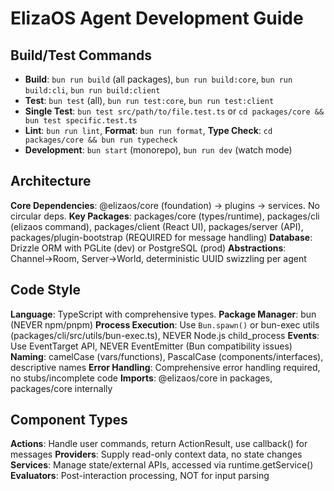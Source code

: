 # ElizaOS Agent Development Guide

## Build/Test Commands
- **Build**: `bun run build` (all packages), `bun run build:core`, `bun run build:cli`, `bun run build:client`
- **Test**: `bun test` (all), `bun run test:core`, `bun run test:client`
- **Single Test**: `bun test src/path/to/file.test.ts` or `cd packages/core && bun test specific.test.ts`
- **Lint**: `bun run lint`, **Format**: `bun run format`, **Type Check**: `cd packages/core && bun run typecheck`
- **Development**: `bun start` (monorepo), `bun run dev` (watch mode)

## Architecture
**Core Dependencies**: @elizaos/core (foundation) → plugins → services. No circular deps.
**Key Packages**: packages/core (types/runtime), packages/cli (elizaos command), packages/client (React UI), packages/server (API), packages/plugin-bootstrap (REQUIRED for message handling)
**Database**: Drizzle ORM with PGLite (dev) or PostgreSQL (prod)
**Abstractions**: Channel→Room, Server→World, deterministic UUID swizzling per agent

## Code Style
**Language**: TypeScript with comprehensive types. **Package Manager**: bun (NEVER npm/pnpm)
**Process Execution**: Use `Bun.spawn()` or bun-exec utils (packages/cli/src/utils/bun-exec.ts), NEVER Node.js child_process
**Events**: Use EventTarget API, NEVER EventEmitter (Bun compatibility issues)
**Naming**: camelCase (vars/functions), PascalCase (components/interfaces), descriptive names
**Error Handling**: Comprehensive error handling required, no stubs/incomplete code
**Imports**: @elizaos/core in packages, packages/core internally

## Component Types
**Actions**: Handle user commands, return ActionResult, use callback() for messages
**Providers**: Supply read-only context data, no state changes
**Services**: Manage state/external APIs, accessed via runtime.getService()
**Evaluators**: Post-interaction processing, NOT for input parsing
